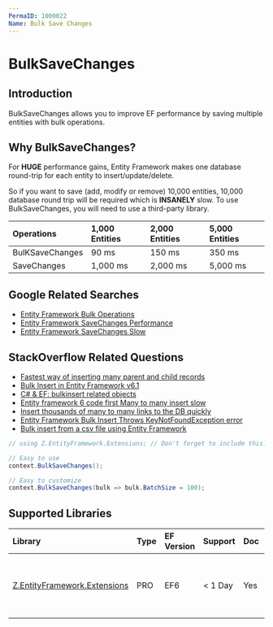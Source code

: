 ```yaml
---
PermaID: 1000022
Name: Bulk Save Changes
---
```


# BulkSaveChanges

## Introduction

BulkSaveChanges allows you to improve EF performance by saving multiple entities with bulk operations.

## Why BulkSaveChanges?

For **HUGE** performance gains, Entity Framework makes one database round-trip for each entity to insert/update/delete. 

So if you want to save (add, modify or remove) 10,000 entities, 10,000 database round trip will be required which is **INSANELY** slow. To use BulkSaveChanges, you will need to use a third-party library.

|Operations	|1,000 Entities	|2,000 Entities	|5,000 Entities|
|:----------|:----------|:----------|:----------|
|BulKSaveChanges	|90 ms	|150 ms	|350 ms|
|SaveChanges	|1,000 ms	|2,000 ms	|5,000 ms|

## Google Related Searches

 - [Entity Framework Bulk Operations](https://www.google.com/search?q=entity+framework+bulk+operations)
 - [Entity Framework SaveChanges Performance](https://www.google.com/search?q=entity+framework+savechanges+performance)
 - [Entity Framework SaveChanges Slow](https://www.google.com/search?q=entity+framework+savechanges+slow)

## StackOverflow Related Questions

 - [Fastest way of inserting many parent and child records](https://stackoverflow.com/questions/36606000/fastest-way-of-inserting-many-parent-and-child-records)
 - [Bulk Insert in Entity Framework v6.1](https://stackoverflow.com/questions/39745043/bulk-insert-in-entity-framework-v6-1)
 - [C# & EF: bulkinsert related objects](https://stackoverflow.com/questions/39320956/c-sharp-ef-bulkinsert-related-objects)
 - [Entity framework 6 code first Many to many insert slow](https://stackoverflow.com/questions/36939520/entity-framework-6-code-first-many-to-many-insert-slow)
 - [Insert thousands of many to many links to the DB quickly](https://stackoverflow.com/questions/35415557/insert-thousands-of-many-to-many-links-to-the-db-quickly)
 - [Entity Framework Bulk Insert Throws KeyNotFoundException error](https://stackoverflow.com/questions/32225183/entity-framework-bulk-insert-throws-keynotfoundexception-error/37969443#37969443)
 - [Bulk insert from a csv file using Entity Framework](https://stackoverflow.com/questions/36725006/bulk-insert-from-a-csv-file-using-entity-framework)


```csharp
// using Z.EntityFramework.Extensions; // Don't forget to include this.

// Easy to use
context.BulkSaveChanges();

// Easy to customize
context.BulkSaveChanges(bulk => bulk.BatchSize = 100);
```

## Supported Libraries

|Library	|Type	|EF Version	|Support	|Doc	|Features|
|:----------|:----------|:----------|:----------|:----------|:----------|
|[Z.EntityFramework.Extensions](/ef-extensions)	|PRO	|EF6	|< 1 Day	|Yes	| Bulk SaveChanges<br>Bulk Insert<br>Bulk Update<br>Bulk Delete<br>Bulk Merge|